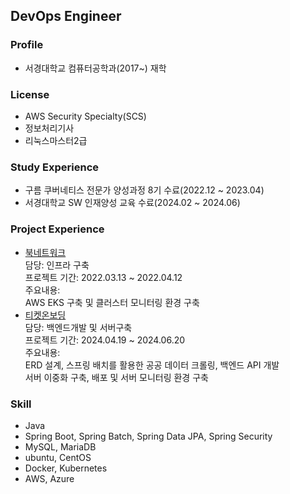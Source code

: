 ## DevOps Engineer
### Profile
- 서경대학교 컴퓨터공학과(2017~) 재학
### License
- AWS Security Specialty(SCS)
- 정보처리기사
- 리눅스마스터2급
### Study Experience
- 구름 쿠버네티스 전문가 양성과정 8기 수료(2022.12 ~ 2023.04)
- 서경대학교 SW 인재양성 교육 수료(2024.02 ~ 2024.06)
### Project Experience
- [북네트워크](https://github.com/goorm-k8s-3rd)<br/> 담당: 인프라 구축<br/> 프로젝트 기간: 2022.03.13 ~ 2022.04.12</br> 주요내용:<br/>AWS EKS 구축 및 클러스터 모니터링 환경 구축
- [티켓온보딩](https://github.com/SKUWooU)<br/> 담당: 백엔드개발 및 서버구축<br/> 프로젝트 기간: 2024.04.19 ~ 2024.06.20</br> 주요내용:<br/>ERD 설계, 스프링 배치를 활용한 공공 데이터 크롤링, 백엔드 API 개발</br>서버 이중화 구축, 배포 및 서버 모니터링 환경 구축
### Skill
- Java
- Spring Boot, Spring Batch, Spring Data JPA, Spring Security
- MySQL, MariaDB
- ubuntu, CentOS
- Docker, Kubernetes
- AWS, Azure
